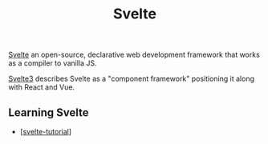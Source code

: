 ﻿---
backlinks:
- title: Web development
  url: /sense/Web-development/web-development.html
- title: Svelte tutorial
  url: /sense/Web-development/svelte/svelte-tutorial.html
title: Svelte
---
[Svelte](https://svelte.dev/) an open-source, declarative web development framework that works as a compiler to vanilla JS.

[Svelte3](https://svelte.dev/blog/svelte-3-rethinking-reactivity) describes Svelte as a "component framework" positioning it along with React and Vue.


## Learning Svelte

- [[svelte-tutorial]] 

[//begin]: # "Autogenerated link references for markdown compatibility"
[svelte-tutorial]: svelte-tutorial "Svelte tutorial"
[//end]: # "Autogenerated link references"